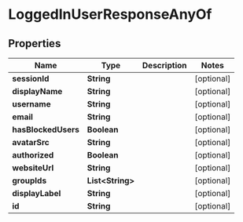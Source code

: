 

# LoggedInUserResponseAnyOf


## Properties

| Name | Type | Description | Notes |
|------------ | ------------- | ------------- | -------------|
|**sessionId** | **String** |  |  [optional] |
|**displayName** | **String** |  |  [optional] |
|**username** | **String** |  |  [optional] |
|**email** | **String** |  |  [optional] |
|**hasBlockedUsers** | **Boolean** |  |  [optional] |
|**avatarSrc** | **String** |  |  [optional] |
|**authorized** | **Boolean** |  |  [optional] |
|**websiteUrl** | **String** |  |  [optional] |
|**groupIds** | **List&lt;String&gt;** |  |  [optional] |
|**displayLabel** | **String** |  |  [optional] |
|**id** | **String** |  |  [optional] |




